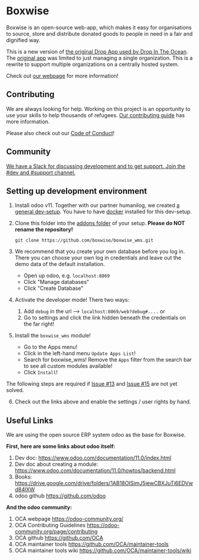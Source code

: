 # Boxwise

Boxwise is an open-source web-app,
which makes it easy for organisations
to source, store and distribute
donated goods to people in need
in a fair and dignified way.

This is a new version of [the original Drop App used by Drop In The Ocean](https://www.drapenihavet.no/en/the-drop-app-2/). The [original app](https://bitbucket.org/wishingtree/themarket/src/master/) was limited to just managing a single organization. This is a rewrite to support multiple organizations on a centrally hosted system.

Check out [our webpage](https://www.boxwise.co) for more information!

## Contributing

We are always looking for help. Working on this project is an opportunity to use your skills to help thousands of refugees. [Our contributing guide](CONTRIBUTING.md) has more information.

Please also check out our [Code of Conduct](CODE_OF_CONDUCT.md)!

## Community

[We have a Slack for discussing development and to get support. Join the #dev and #support channel.](https://join.slack.com/t/boxwise/shared_invite/enQtMzE4NzExMjkxNTM2LTk0MzY2Mjg0MTY5ZmJjMjI1ODNmODZiNmJlNTAwM2Y4MmJkZDJjZWEyNzk0YTQyZGI0ZTYxMTc2NTgxNjk1ZTM)

## Setting up development environment

1.  Install odoo v11. Together with our partner humanilog, we created [a general dev-setup](https://github.com/humanilog/dev-setup). You have to have [docker](https://docs.docker.com/install/) installed for this dev-setup.

2.  Clone this folder into the [addons folder](https://github.com/humanilog/dev-setup/tree/11.0/addons) of your setup. **Please do NOT rename the repository!**

    `git clone https://github.com/boxwise/boxwise_wms.git`

3.  We recommend that you create your own database before you log in. There you can choose your own log in credentials and leave out the demo data of the default installation. 

    - Open up odoo, e.g. `localhost:8069`
    - Click "Manage databases"
    - Click "Create Database"

4. Activate the developer mode! There two ways:

    1. Add `debug` in the url --> `localhost:8069/web?debug#....` or
    2. Go to settings and click the link hidden beneath the credentials on the far right! 

5.  Install the `boxwise_wms` module!

    - Go to the Apps menu!
    - Click in the left-hand menu `Update Apps List`!
    - Search for boxwise_wms! Remove the `Apps` filter from the search bar to see all custom modules available!
    - Click `Install`!
    
The following steps are required if [Issue #13](https://github.com/boxwise/boxwise_wms/issues/13) and [Issue #15](https://github.com/boxwise/boxwise_wms/issues/15) are not yet solved.

6.  Check out the links above and enable the settings / user rights by hand.

## Useful Links

We are using the open source ERP system odoo as the base for Boxwise. 

**First, here are some links about odoo itself:**

1. Dev doc:
https://www.odoo.com/documentation/11.0/index.html
2. Dev doc about creating a module: 
https://www.odoo.com/documentation/11.0/howtos/backend.html
3. Books:
https://drive.google.com/drive/folders/1AB18OISimJ5jewCBXJuTi6EDVwd84lXW
4. odoo github
https://github.com/odoo

**And the odoo community:**

1. OCA webpage
https://odoo-community.org/
2. OCA Contributing Guidelines
https://odoo-community.org/page/contributing
3. OCA github
https://github.com/OCA
4. OCA maintainer tools
https://github.com/OCA/maintainer-tools
5. OCA maintainer tools wiki
https://github.com/OCA/maintainer-tools/wiki
